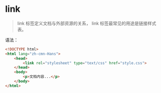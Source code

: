 # link

> link 标签定义文档与外部资源的关系， link 标签最常见的用途是链接样式表。

语法：

```html
<!DOCTYPE html>
<html lang="zh-cmn-Hans">
    <head>
        <link rel="stylesheet" type="text/css" href="style.css">
    </head>
    <body>
        <p>文档内容...</p>
    </body>
</html>
```